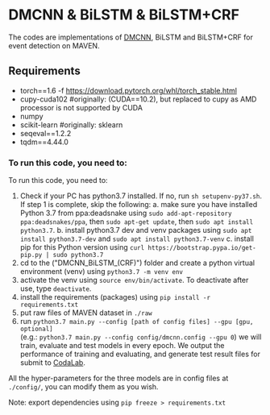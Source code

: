 # DMCNN & BiLSTM & BiLSTM+CRF
The codes are implementations of [DMCNN](https://www.aclweb.org/anthology/P15-1017/), BiLSTM and BiLSTM+CRF for event detection on MAVEN. 


## Requirements
+ torch==1.6 -f https://download.pytorch.org/whl/torch_stable.html
+ cupy-cuda102 #originally: (CUDA==10.2), but replaced to cupy as AMD processor is not supported by CUDA
+ numpy
+ scikit-learn #originally: sklearn
+ seqeval==1.2.2
+ tqdm==4.44.0

### To run this code, you need to:
To run this code, you need to:
1. Check if your PC has python3.7 installed. If no, run ```sh setupenv-py37.sh```. If step 1 is complete, skip the following:
    a. make sure you have installed Python 3.7 from ppa:deadsnake using ```sudo add-apt-repository ppa:deadsnakes/ppa```, then ```sudo apt-get update```, then ```sudo apt install python3.7```.
    b. install python3.7 dev and venv packages using ```sudo apt install python3.7-dev``` and ```sudo apt install python3.7-venv```
    c. install pip for this Python version using ```curl https://bootstrap.pypa.io/get-pip.py | sudo python3.7```
2. cd to the ("DMCNN_BiLSTM_(CRF)") folder and create a python virtual environment (venv) using ```python3.7 -m venv env```
3. activate the venv using ```source env/bin/activate```. To deactivate after use, type ```deactivate```.
4. install the requirements (packages) using ```pip install -r requirements.txt```
5. put raw files of MAVEN dataset in `./raw`
6. run ```python3.7 main.py --config [path of config files] --gpu [gpu, optional]```  
        (e.g.: ```python3.7 main.py --config config/dmcnn.config --gpu 0```)
we will train, evaluate and test models in every epoch. We output the performance of training and evaluating, and generate test result files for submit to [CodaLab](https://competitions.codalab.org/competitions/27320#learn_the_details-submission-format).

All the hyper-parameters for the three models are in config files at `./config/`, you can modify them as you wish.

Note: export dependencies using ```pip freeze > requirements.txt```